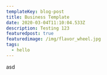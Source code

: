 ```yaml
---
templateKey: blog-post
title: Business Template
date: 2020-03-04T11:10:04.533Z
description: Testing 123
featuredpost: true
featuredimage: /img/flavor_wheel.jpg
tags:
  - hello
---
```

asd
